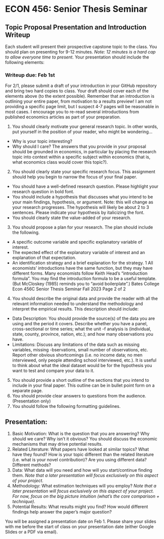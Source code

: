 # ECON 456: Senior Thesis Seminar

## Topic Proposal Presentation and Introduction Writeup

Each student will present their prospective capstone topic to the class. You should plan on presenting
for 9-12 minutes. _Note: 12 minutes is a hard cap to allow everyone time to present._ Your
presentation should include the following elements:

### Writeup due: Feb 1st

For 2/1, please submit a draft of your introduction in your GitHub repository and bring two hard copies to class. Your draft should cover each of the elements above (to the extent possible). Remember that an introduction is outlining your entire paper, from motivation to
a results preview! I am not providing a specific page limit, but I suspect 4-7 pages will be reasonable
in most cases. I encourage you to re-read several introductions from published economics articles as
part of your preparation.


1. You should clearly motivate your general research topic. In other words, put yourself in
the position of your reader, who might be wondering…
- Why is your topic interesting?
- Why should I care?
The answers that you provide in your proposal should be grounded in economics, in particular
by placing the research topic into context within a specific subject within economics (that is,
what economics class would cover this topic?).
2. You should clearly state your specific research focus. This assignment should help you
begin to narrow the focus of your final paper.
- You should have a well-defined research question. Please highlight your research
question in bold font.
- You should include a hypothesis that discusses what you intend to be your main findings,
hypothesis, or argument. Note: this will change as your research progresses. The
hypothesis will likely be about 2 to 3 sentences. Please indicate your hypothesis by
italicizing the font.
- You should clearly state the value-added of your research.
3. You should propose a plan for your research. The plan should include the following.
- A specific outcome variable and specific explanatory variable of interest.
- The expected effect of the explanatory variable of interest and an explanation of that
expectation.
- An identification strategy and a brief explanation for the strategy.
1 All economists’ introductions have the same function, but they may have different forms. Many economists
follow Keith Head’s “introduction formula”. You may find the introduction formula to be a useful template.
(But McCloskey (1985) reminds you to “avoid boilerplate”.)
Bates College Econ 456C Senior Thesis Seminar Fall 2023
Page 2 of 2
4. You should describe the original data and provide the reader with all the relevant
information needed to understand the methodology and interpret the empirical results.
This description should include:
- Data Description: You should provide the source(s) of the data you are using and the period
it covers. Describe whether you have a panel, cross-sectional or time series; what the unit
-f analysis is (individual, state, county, province, nation, etc.); and how many observations
you have.
- Limitations: Discuss any limitations of the data such as missing variables, missing
-bservations, small number of observations, etc. Report other obvious shortcomings (i.e.
no income data; no men interviewed, only people attending school interviewed, etc.). It is
useful to think about what the ideal dataset would be for the hypothesis you want to test
and compare your data to it.
5. You should provide a short outline of the sections that you intend to include in your final
paper. This outline can be in bullet point form on a separate page.
6. You should provide clear answers to questions from the audience. (Presentation only)
7. You should follow the following formatting guidelines.

## Presentation: 

1. Basic Motivation: What is the question that you are answering? Why should we care? Why isn’t
it obvious? You should discuss the economic mechanisms that may drive potential results.
2. Related Literature: What papers have looked at similar topics? What have they found? How is
your topic different than the related literature (i.e. what is your novel contribution)? Are you using
different data? Different methods?
3. Data: What data will you need and how will you start/continue finding them. _Note that a later presentation will focus exclusively on this aspect of your project._
4. Methodology: What estimation techniques will you employ? _Note that a later presentation will focus exclusively on this aspect of your project. For now, focus on the big picture intuition (what’s the core comparison + technique)._
5. Potential Results: What results might you find? How would different findings help answer the
paper’s major question?

You will be assigned a presentation date on Feb 1. Please share your slides with me before the start of class on your presentation date (either Google
Slides or a PDF via email).